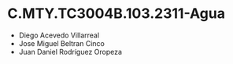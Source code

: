 # C.MTY.TC3004B.103.2311-Agua

* Diego Acevedo Villarreal
* Jose Miguel Beltran Cinco
* Juan Daniel Rodríguez Oropeza
